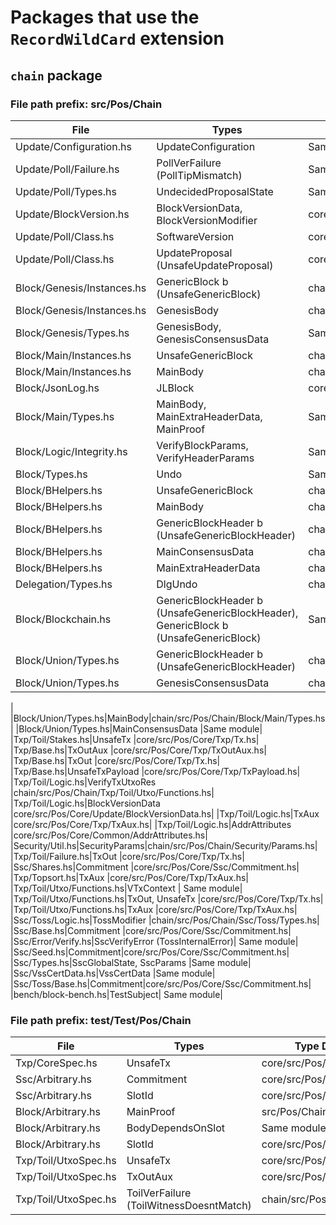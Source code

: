 # Packages that use the `RecordWildCard` extension

## `chain` package
### File path prefix: src/Pos/Chain

| File | Types | Type Definition Location |
| --- | --- | ---|
|Update/Configuration.hs|UpdateConfiguration| Same module |
|Update/Poll/Failure.hs|PollVerFailure (PollTipMismatch)| Same module |
|Update/Poll/Types.hs|UndecidedProposalState| Same module |
|Update/BlockVersion.hs|BlockVersionData, BlockVersionModifier| core/src/Pos/Core/Update/BlockVersionModifier.hs |
|Update/Poll/Class.hs|SoftwareVersion | core/src/Pos/Core/Update/SoftwareVersion.hs |
|Update/Poll/Class.hs|UpdateProposal (UnsafeUpdateProposal) | core/src/Pos/Core/Update/Vote.hs |
|Block/Genesis/Instances.hs|GenericBlock b (UnsafeGenericBlock) | chain/src/Pos/Chain/Block/Blockchain.hs |
|Block/Genesis/Instances.hs|GenesisBody | chain/src/Pos/Chain/Block/Genesis/Types.hs |
|Block/Genesis/Types.hs|GenesisBody, GenesisConsensusData | Same module |
|Block/Main/Instances.hs|UnsafeGenericBlock | chain/src/Pos/Chain/Block/Blockchain.hs|
|Block/Main/Instances.hs|MainBody |chain/src/Pos/Chain/Block/Main/Types.hs|
|Block/JsonLog.hs|JLBlock |core/src/Pos/Core/JsonLog/LogEvents.hs|
|Block/Main/Types.hs|MainBody, MainExtraHeaderData, MainProof|Same module|
|Block/Logic/Integrity.hs|VerifyBlockParams, VerifyHeaderParams |Same module|
|Block/Types.hs|Undo|Same module|
|Block/BHelpers.hs|UnsafeGenericBlock |chain/src/Pos/Chain/Block/Blockchain.hs|
|Block/BHelpers.hs|MainBody |chain/src/Pos/Chain/Block/Main/Types.hs|
|Block/BHelpers.hs|GenericBlockHeader b (UnsafeGenericBlockHeader) |chain/src/Pos/Chain/Block/Blockchain.hs|
|Block/BHelpers.hs|MainConsensusData|chain/src/Pos/Chain/Block/Union/Types.hs|
|Block/BHelpers.hs|MainExtraHeaderData |chain/src/Pos/Chain/Block/Main/Types.hs|
|Delegation/Types.hs|DlgUndo|chain/src/Pos/Chain/Delegation/Types.hs|
|Block/Blockchain.hs|GenericBlockHeader b (UnsafeGenericBlockHeader), GenericBlock b (UnsafeGenericBlock) | Same module
|Block/Union/Types.hs|GenericBlockHeader b (UnsafeGenericBlockHeader) |chain/src/Pos/Chain/Block/Blockchain.hs|
|Block/Union/Types.hs|GenesisConsensusData |chain/src/Pos/Chain/Block/Genesis/Types.hs
|
|Block/Union/Types.hs|MainBody|chain/src/Pos/Chain/Block/Main/Types.hs|
|Block/Union/Types.hs|MainConsensusData |Same module|
|Txp/Toil/Stakes.hs|UnsafeTx |core/src/Pos/Core/Txp/Tx.hs|
|Txp/Base.hs|TxOutAux |core/src/Pos/Core/Txp/TxOutAux.hs|
|Txp/Base.hs|TxOut |core/src/Pos/Core/Txp/Tx.hs|
|Txp/Base.hs|UnsafeTxPayload |core/src/Pos/Core/Txp/TxPayload.hs|
|Txp/Toil/Logic.hs|VerifyTxUtxoRes |chain/src/Pos/Chain/Txp/Toil/Utxo/Functions.hs|
|Txp/Toil/Logic.hs|BlockVersionData |core/src/Pos/Core/Update/BlockVersionData.hs|
|Txp/Toil/Logic.hs|TxAux |core/src/Pos/Core/Txp/TxAux.hs|
|Txp/Toil/Logic.hs|AddrAttributes |core/src/Pos/Core/Common/AddrAttributes.hs|
|Security/Util.hs|SecurityParams|chain/src/Pos/Chain/Security/Params.hs|
|Txp/Toil/Failure.hs|TxOut |core/src/Pos/Core/Txp/Tx.hs|
|Ssc/Shares.hs|Commitment |core/src/Pos/Core/Ssc/Commitment.hs|
|Txp/Topsort.hs|TxAux |core/src/Pos/Core/Txp/TxAux.hs|
|Txp/Toil/Utxo/Functions.hs|VTxContext | Same module|
|Txp/Toil/Utxo/Functions.hs|TxOut, UnsafeTx |core/src/Pos/Core/Txp/Tx.hs|
|Txp/Toil/Utxo/Functions.hs|TxAux |core/src/Pos/Core/Txp/TxAux.hs|
|Ssc/Toss/Logic.hs|TossModifier |chain/src/Pos/Chain/Ssc/Toss/Types.hs|
|Ssc/Base.hs|Commitment |core/src/Pos/Core/Ssc/Commitment.hs|
|Ssc/Error/Verify.hs|SscVerifyError (TossInternalError)| Same module|
|Ssc/Seed.hs|Commitment|core/src/Pos/Core/Ssc/Commitment.hs|
|Ssc/Types.hs|SscGlobalState, SscParams |Same module|
|Ssc/VssCertData.hs|VssCertData |Same module|
|Ssc/Toss/Base.hs|Commitment|core/src/Pos/Core/Ssc/Commitment.hs|
|bench/block-bench.hs|TestSubject| Same module|
### File path prefix: test/Test/Pos/Chain

| File | Types | Type Definition Location |
| --- | --- | ---|
|Txp/CoreSpec.hs|UnsafeTx | core/src/Pos/Core/Txp/TxPayload.hs|
|Ssc/Arbitrary.hs|Commitment | core/src/Pos/Core/Ssc/Commitment.hs|
|Ssc/Arbitrary.hs|SlotId|core/src/Pos/Core/Slotting/SlotId.hs|
|Block/Arbitrary.hs|MainProof |src/Pos/Chain/Block/Main/Types.hs|
|Block/Arbitrary.hs|BodyDependsOnSlot | Same module|
|Block/Arbitrary.hs|SlotId|core/src/Pos/Core/Slotting/SlotId.hs|
|Txp/Toil/UtxoSpec.hs|UnsafeTx|core/src/Pos/Core/Txp/Tx.hs|
|Txp/Toil/UtxoSpec.hs|TxOutAux|core/src/Pos/Core/Txp/TxOutAux.hs|
|Txp/Toil/UtxoSpec.hs|ToilVerFailure (ToilWitnessDoesntMatch)|chain/src/Pos/Chain/Txp/Toil/Failure.hs|

